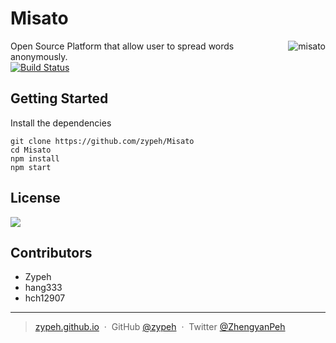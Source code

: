 # Misato

<img align="right" src="http://amazonmandy.com/wp-content/uploads/2015/05/misatoref.png" alt="misato" />

Open Source Platform that allow user to spread words anonymously.
<br>
[![Build Status](https://travis-ci.org/WizardL/Misato.svg?branch=master)](https://travis-ci.org/WizardL/Misato)

## Getting Started

Install the dependencies
```
git clone https://github.com/zypeh/Misato
cd Misato
npm install
npm start
```

## License
[![](https://img.shields.io/badge/License-BSD%203%20Clause-blue.svg?style=flat-square)](https://raw.githubusercontent.com/zypeh/Misato/master/LICENSE)

## Contributors
* Zypeh
* hang333
* hch12907

---

> [zypeh.github.io](https://zypeh.github.io) &nbsp;&middot;&nbsp;
> GitHub [@zypeh](https://github.com/zypeh) &nbsp;&middot;&nbsp;
> Twitter [@ZhengyanPeh](https://twitter.com/ZhengyanPeh)
